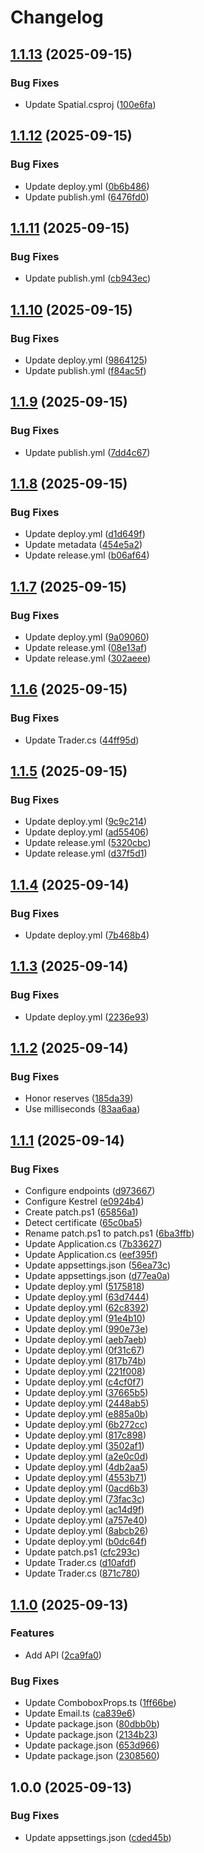# Changelog

## [1.1.13](https://github.com/sptlco/spatial/compare/spatial-1.1.12...spatial-1.1.13) (2025-09-15)


### Bug Fixes

* Update Spatial.csproj ([100e6fa](https://github.com/sptlco/spatial/commit/100e6fa6a169fc4c6de688e669852a5bad9e35c2))

## [1.1.12](https://github.com/sptlco/spatial/compare/spatial-1.1.11...spatial-1.1.12) (2025-09-15)


### Bug Fixes

* Update deploy.yml ([0b6b486](https://github.com/sptlco/spatial/commit/0b6b48612e41d62cbb5b5fa97d7b9a98fbe79827))
* Update publish.yml ([6476fd0](https://github.com/sptlco/spatial/commit/6476fd05b166afd369e6c409b52436f052e4b4e7))

## [1.1.11](https://github.com/sptlco/spatial/compare/spatial-1.1.10...spatial-1.1.11) (2025-09-15)


### Bug Fixes

* Update publish.yml ([cb943ec](https://github.com/sptlco/spatial/commit/cb943ecdc3b73a98b50df8ad6740f7cba429dd2f))

## [1.1.10](https://github.com/sptlco/spatial/compare/spatial-1.1.9...spatial-1.1.10) (2025-09-15)


### Bug Fixes

* Update deploy.yml ([9864125](https://github.com/sptlco/spatial/commit/9864125a065c237f3063c0c5b5227a4b3429c5c0))
* Update publish.yml ([f84ac5f](https://github.com/sptlco/spatial/commit/f84ac5f6a3ace0ddc4b96d94c65f3b93e4c9925c))

## [1.1.9](https://github.com/sptlco/spatial/compare/spatial-1.1.8...spatial-1.1.9) (2025-09-15)


### Bug Fixes

* Update publish.yml ([7dd4c67](https://github.com/sptlco/spatial/commit/7dd4c67bc3bfab8efce04049adcb03a0f05d9d62))

## [1.1.8](https://github.com/sptlco/spatial/compare/spatial-1.1.7...spatial-1.1.8) (2025-09-15)


### Bug Fixes

* Update deploy.yml ([d1d649f](https://github.com/sptlco/spatial/commit/d1d649f3d58fdfe8f383ca289f629bafc44e2c0c))
* Update metadata ([454e5a2](https://github.com/sptlco/spatial/commit/454e5a235c4340de928f87283b6b4bd786ff8806))
* Update release.yml ([b06af64](https://github.com/sptlco/spatial/commit/b06af648b166d20bdec1906c344d8714ab297fd7))

## [1.1.7](https://github.com/sptlco/spatial/compare/spatial-1.1.6...spatial-1.1.7) (2025-09-15)


### Bug Fixes

* Update deploy.yml ([9a09060](https://github.com/sptlco/spatial/commit/9a090605df1cf464686be23b706872dfdaa882a9))
* Update release.yml ([08e13af](https://github.com/sptlco/spatial/commit/08e13af31ee918da8621e2bb83158d289a1cb442))
* Update release.yml ([302aeee](https://github.com/sptlco/spatial/commit/302aeee6b49923b870035229e4d023ee42664869))

## [1.1.6](https://github.com/sptlco/spatial/compare/spatial-1.1.5...spatial-1.1.6) (2025-09-15)


### Bug Fixes

* Update Trader.cs ([44ff95d](https://github.com/sptlco/spatial/commit/44ff95d1e0afe2ec85a229a749c2ea0f2d43da17))

## [1.1.5](https://github.com/sptlco/spatial/compare/spatial-1.1.4...spatial-1.1.5) (2025-09-15)


### Bug Fixes

* Update deploy.yml ([9c9c214](https://github.com/sptlco/spatial/commit/9c9c214bd4dcbf80164725f49cf9811b2ab81856))
* Update deploy.yml ([ad55406](https://github.com/sptlco/spatial/commit/ad554061a05ce4064999c37969a3bad5e2621f69))
* Update release.yml ([5320cbc](https://github.com/sptlco/spatial/commit/5320cbc990f4b39a3fa10abc6f83fab3d1ae32fa))
* Update release.yml ([d37f5d1](https://github.com/sptlco/spatial/commit/d37f5d1b4edadf20a687cbee3a05e4d855197d98))

## [1.1.4](https://github.com/sptlco/spatial/compare/spatial-1.1.3...spatial-1.1.4) (2025-09-14)


### Bug Fixes

* Update deploy.yml ([7b468b4](https://github.com/sptlco/spatial/commit/7b468b4a8ded927877cb66395039a09d7c30a8cc))

## [1.1.3](https://github.com/sptlco/spatial/compare/spatial-1.1.2...spatial-1.1.3) (2025-09-14)


### Bug Fixes

* Update deploy.yml ([2236e93](https://github.com/sptlco/spatial/commit/2236e936a5fe97e4fc85888d475ae9331b3901ad))

## [1.1.2](https://github.com/sptlco/spatial/compare/spatial-1.1.1...spatial-1.1.2) (2025-09-14)


### Bug Fixes

* Honor reserves ([185da39](https://github.com/sptlco/spatial/commit/185da39017c55b56b40ca67a2308643028bfb5ac))
* Use milliseconds ([83aa6aa](https://github.com/sptlco/spatial/commit/83aa6aab4c9e36511a0d54ecb911d7e73facff61))

## [1.1.1](https://github.com/sptlco/spatial/compare/spatial-1.1.0...spatial-1.1.1) (2025-09-14)


### Bug Fixes

* Configure endpoints ([d973667](https://github.com/sptlco/spatial/commit/d973667e695bff40c3a5ce126bfc07fe22aad261))
* Configure Kestrel ([e0924b4](https://github.com/sptlco/spatial/commit/e0924b4dc7c2808cd3d2948a98ade282ade266df))
* Create patch.ps1 ([65856a1](https://github.com/sptlco/spatial/commit/65856a1ae4e4f58d5c35e1b4bf8d535a62ab9656))
* Detect certificate ([65c0ba5](https://github.com/sptlco/spatial/commit/65c0ba59fff666a8d4b5bd6afec9db14c664e4b8))
* Rename patch.ps1 to patch.ps1 ([6ba3ffb](https://github.com/sptlco/spatial/commit/6ba3ffb7f30b8f4f30b48c304282c831add608d9))
* Update Application.cs ([7b33627](https://github.com/sptlco/spatial/commit/7b33627541fde6a17155b4e1122ff2ffd435c4b0))
* Update Application.cs ([eef395f](https://github.com/sptlco/spatial/commit/eef395f1e7bea7a5ff0c32fb9cf22c8236e612fe))
* Update appsettings.json ([56ea73c](https://github.com/sptlco/spatial/commit/56ea73cc74e742439f842fd3e9112bb1b9e3eb2f))
* Update appsettings.json ([d77ea0a](https://github.com/sptlco/spatial/commit/d77ea0ad3207ca4848e491b1dbccf74ac5f021a5))
* Update deploy.yml ([5175818](https://github.com/sptlco/spatial/commit/51758187f8194ec3af5b500c0a65b7f54884cc53))
* Update deploy.yml ([63d7444](https://github.com/sptlco/spatial/commit/63d744404f028859305258a2535b2f7b28593ec3))
* Update deploy.yml ([62c8392](https://github.com/sptlco/spatial/commit/62c83920004cfe856d6af6fa2409dceb5b05f5f3))
* Update deploy.yml ([91e4b10](https://github.com/sptlco/spatial/commit/91e4b10dc61491fab13848f3b98e3cbbe30986ca))
* Update deploy.yml ([990e73e](https://github.com/sptlco/spatial/commit/990e73e46cd0e66a7340164b1e030bceee7b72b9))
* Update deploy.yml ([aeb7aeb](https://github.com/sptlco/spatial/commit/aeb7aeb8c3e4d8d08ae1b08a97a8c84c50f1f2c5))
* Update deploy.yml ([0f31c67](https://github.com/sptlco/spatial/commit/0f31c672a55bd6d6dae6fe5cf6d37ac8a2045a34))
* Update deploy.yml ([817b74b](https://github.com/sptlco/spatial/commit/817b74b6f7af6543eb84bf39c134da47da3b1471))
* Update deploy.yml ([221f008](https://github.com/sptlco/spatial/commit/221f008727e3581e3744ee3f27b5ce638bdc5f2e))
* Update deploy.yml ([c4cf0f7](https://github.com/sptlco/spatial/commit/c4cf0f7a0b7371d4f976ca5f14300651d9a265c3))
* Update deploy.yml ([37665b5](https://github.com/sptlco/spatial/commit/37665b57ec6d7c3fa65b831c43eabf535055021b))
* Update deploy.yml ([2448ab5](https://github.com/sptlco/spatial/commit/2448ab5c287bf0e7c1fc583bb0e6c7325f444adc))
* Update deploy.yml ([e885a0b](https://github.com/sptlco/spatial/commit/e885a0b8f9ef22df658d3951ea5effd8afda9362))
* Update deploy.yml ([6b272cc](https://github.com/sptlco/spatial/commit/6b272cc6397008d0c5157d3a571c5fdacbf66fb3))
* Update deploy.yml ([817c898](https://github.com/sptlco/spatial/commit/817c8988205663c43ae7063f734d856051bab321))
* Update deploy.yml ([3502af1](https://github.com/sptlco/spatial/commit/3502af1335d018312e6b74bf8102c9d7db936d93))
* Update deploy.yml ([a2e0c0d](https://github.com/sptlco/spatial/commit/a2e0c0deed405215bb41d34f745d3aae1ffec7ea))
* Update deploy.yml ([4db2aa5](https://github.com/sptlco/spatial/commit/4db2aa55a9778a1bb8eb3b4d2d22fc27cbaf8b7f))
* Update deploy.yml ([4553b71](https://github.com/sptlco/spatial/commit/4553b71cba24c608ca5172afe4742c879ec40c35))
* Update deploy.yml ([0acd6b3](https://github.com/sptlco/spatial/commit/0acd6b30a20b250da0c48d097bd8cc0166691408))
* Update deploy.yml ([73fac3c](https://github.com/sptlco/spatial/commit/73fac3c2b98683e839777b2de5f1e014e854a4bd))
* Update deploy.yml ([ac14d9f](https://github.com/sptlco/spatial/commit/ac14d9fe6127f3b3beb49563f87cb39f1731243f))
* Update deploy.yml ([a757e40](https://github.com/sptlco/spatial/commit/a757e403270d1ea64b5c7eb6dd576dcb6845a2a3))
* Update deploy.yml ([8abcb26](https://github.com/sptlco/spatial/commit/8abcb268ddbae315957f3822f86cc9a9d623ae3b))
* Update deploy.yml ([b0dc64f](https://github.com/sptlco/spatial/commit/b0dc64fdc07704e3a13f82a01a02eeab0affc349))
* Update patch.ps1 ([cfc293c](https://github.com/sptlco/spatial/commit/cfc293cb7c122aefd69716061d03c1b6927f6f99))
* Update Trader.cs ([d10afdf](https://github.com/sptlco/spatial/commit/d10afdfb5c0579606c8dece9d63f8b72496e1877))
* Update Trader.cs ([871c780](https://github.com/sptlco/spatial/commit/871c780737345edb488e5b0fa8b1f3d5e63b1ce0))

## [1.1.0](https://github.com/sptlco/spatial/compare/spatial-1.0.0...spatial-1.1.0) (2025-09-13)


### Features

* Add API ([2ca9fa0](https://github.com/sptlco/spatial/commit/2ca9fa089b85f441ab95399a84e429559307af58))


### Bug Fixes

* Update ComboboxProps.ts ([1ff66be](https://github.com/sptlco/spatial/commit/1ff66be68e412e110ed944e2943556e127dce061))
* Update Email.ts ([ca839e6](https://github.com/sptlco/spatial/commit/ca839e642ad860a4d965a26455169adf8281f07b))
* Update package.json ([80dbb0b](https://github.com/sptlco/spatial/commit/80dbb0b0f016e1f6e256ffd93c9785f397af3342))
* Update package.json ([2134b23](https://github.com/sptlco/spatial/commit/2134b230659ec307e6032fac5e5aad0928899339))
* Update package.json ([653d966](https://github.com/sptlco/spatial/commit/653d9662fc2a185da875ffe87ca63fe73548738e))
* Update package.json ([2308560](https://github.com/sptlco/spatial/commit/23085600c011d20b43b577d0ba58e530cc0dae2d))

## 1.0.0 (2025-09-13)


### Bug Fixes

* Update appsettings.json ([cded45b](https://github.com/sptlco/spatial/commit/cded45bc5b9bb9fdab199e2e0b6eddcc44f5a17d))
